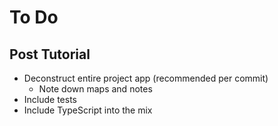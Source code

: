 # To Do

## Post Tutorial

- Deconstruct entire project app (recommended per commit)
  - Note down maps and notes
- Include tests
- Include TypeScript into the mix
